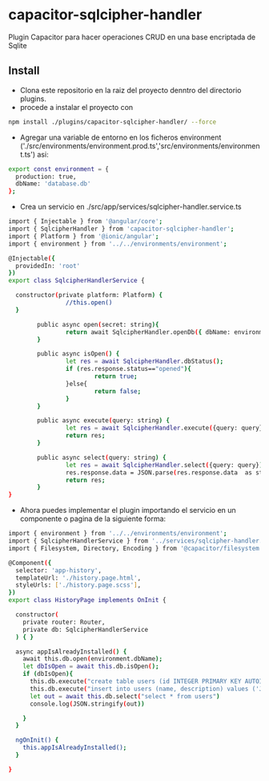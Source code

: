# capacitor-sqlcipher-handler

Plugin Capacitor para hacer operaciones CRUD en una base encriptada de Sqlite

## Install

* Clona este repositorio en la raiz del proyecto denntro del directorio plugins.
* procede a instalar el proyecto con 
```bash
npm install ./plugins/capacitor-sqlcipher-handler/ --force
```
* Agregar una variable de entorno en los ficheros environment ('./src/environments/environment.prod.ts','src/environments/environment.ts') asi: 
```bash
export const environment = {                                                                                                                                                                                       
  production: true,
  dbName: 'database.db'
};
```
* Crea un servicio en ./src/app/services/sqlcipher-handler.service.ts

```bash
import { Injectable } from '@angular/core';
import { SqlcipherHandler } from 'capacitor-sqlcipher-handler';
import { Platform } from '@ionic/angular';
import { environment } from '../../environments/environment';

@Injectable({
  providedIn: 'root'
})
export class SqlcipherHandlerService {

  constructor(private platform: Platform) {
                //this.open()
  }

        public async open(secret: string){
                return await SqlcipherHandler.openDb({ dbName: environment.dbName, password: secret });
        }

        public async isOpen() {
                let res = await SqlcipherHandler.dbStatus();
                if (res.response.status=="opened"){
                        return true;
                }else{
                        return false;
                }
        }

        public async execute(query: string) {
                let res = await SqlcipherHandler.execute({query: query});
                return res;
        }

        public async select(query: string) {
                let res = await SqlcipherHandler.select({query: query});
                res.response.data = JSON.parse(res.response.data  as string)
                return res;
        }
}
```

* Ahora puedes implementar el plugin importando el servicio en un componente o pagina de la siguiente forma:

```bash
import { environment } from '../../environments/environment';
import { SqlcipherHandlerService } from '../services/sqlcipher-handler.service';
import { Filesystem, Directory, Encoding } from '@capacitor/filesystem';

@Component({
  selector: 'app-history',
  templateUrl: './history.page.html',
  styleUrls: ['./history.page.scss'],
})
export class HistoryPage implements OnInit {

  constructor(
    private router: Router,
    private db: SqlcipherHandlerService
  ) { } 

  async appIsAlreadyInstalled() {
    await this.db.open(environment.dbName);
    let dbIsOpen = await this.db.isOpen();
    if (dbIsOpen){
      this.db.execute("create table users (id INTEGER PRIMARY KEY AUTOINCREMENT, name TEXT, description TEXT)")                                                                                                    
      this.db.execute("insert into users (name, description) values ('Juan', 'CEO')")
      let out = await this.db.select("select * from users")
      console.log(JSON.stringify(out))

    }   
  }

  ngOnInit() {
    this.appIsAlreadyInstalled();
  }

}
```
